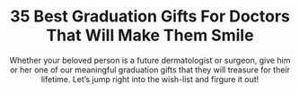 ---
layout: post
title: 35 Best Graduation Gifts For Doctors That Will Make Them Smile
subtitle: Whether your beloved person is a future dermatologist or surgeon, give him or her one of our meaningful graduation gifts that they will treasure for their lifetime. Let’s jump right into the wish-list and firgure it out!
header-img: "img/post/2023/09/copied/undefined-Imgur-6.jpg"
header-style: text
permalink: "/graduation-gifts-doctors/"
catalog: true
tags:
  - Recipients 
  - Men
---  